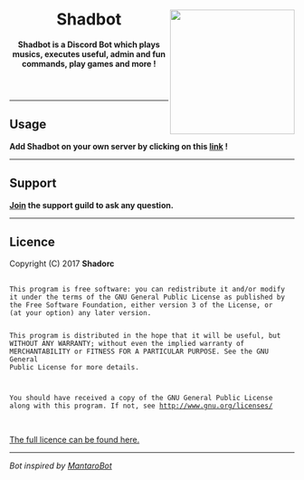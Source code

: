 <!DOCTYPE html>
<html>
<header>
    <img align="right" src="https://i.imgur.com/bP970dP.png" height="220" width="220">
    <h1>Shadbot</h1>
    <p><b>Shadbot is a Discord Bot which plays musics, executes useful, admin and fun commands, play games and more !</b></p>
</header>

<body>
    <hr>
    <h2>Usage</h2>
    <p><b>Add Shadbot on your own server by clicking on this <a href="https://discordapp.com/oauth2/authorize?client_id=331146243596091403&scope=bot&permissions=3369984">link</a> !</b></p>
    <hr>
    <h2>Support</h2>
    <p><b><a href="https://discord.gg/8jkSr5a">Join</a> the support guild to ask any question.</b></p>
    <hr>
    <h2>Licence</h2>
    <p>Copyright (C) 2017 <b>Shadorc</b>
        <pre>
            <code>
This program is free software: you can redistribute it and/or modify
it under the terms of the GNU General Public License as published by
the Free Software Foundation, either version 3 of the License, or
(at your option) any later version.

This program is distributed in the hope that it will be useful,
but WITHOUT ANY WARRANTY; without even the implied warranty of
MERCHANTABILITY or FITNESS FOR A PARTICULAR PURPOSE.  See the
GNU General Public License for more details.

You should have received a copy of the GNU General Public License
along with this program.  If not, see http://www.gnu.org/licenses/
            </code>
        </pre>
        <a href="https://github.com/Shadorc/Shadbot/blob/master/LICENSE">The full licence can be found here.</a>
        <hr>
        <p><i>Bot inspired by <a href="https://github.com/Mantaro/MantaroBot">MantaroBot</i></a>
</body>
</html>

